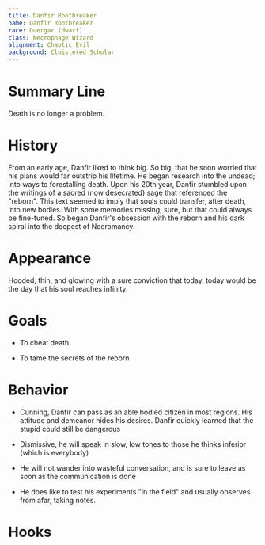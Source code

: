 ```yaml
---
title: Danfir Rootbreaker
name: Danfir Rootbreaker
race: Duergar (dwarf)
class: Necrophage Wizard
alignment: Chaotic Evil
background: Cloistered Scholar
---
```




# Summary Line

Death is no longer a problem.

# History

From an early age, Danfir liked to think big. So big, that he soon worried that his plans would far outstrip his lifetime. He began research into the undead; into ways to forestalling death. Upon his 20th year, Danfir stumbled upon the writings of a sacred (now desecrated) sage that referenced the "reborn". This text seemed to imply that souls could transfer, after death, into new bodies. With some memories missing, sure, but that could always be fine-tuned. So began Danfir's obsession with the reborn and his dark spiral into the deepest of Necromancy.

# Appearance

Hooded, thin, and glowing with a sure conviction that today, today would be the day that his soul reaches infinity.

# Goals

- To cheat death

- To tame the secrets of the reborn

# Behavior

- Cunning, Danfir can pass as an able bodied citizen in most regions. His attitude and demeanor hides his desires. Danfir quickly learned that the stupid could still be dangerous

- Dismissive, he will speak in slow, low tones to those he thinks inferior (which is everybody)

- He will not wander into wasteful conversation, and is sure to leave as soon as the communication is done

- He does like to test his experiments "in the field" and usually observes from afar, taking notes.

# Hooks



<!--  LocalWords:  Danfir Rootbreaker Duergar Necrophage Danfir's
 -->
<!--  LocalWords:  undead
 -->
